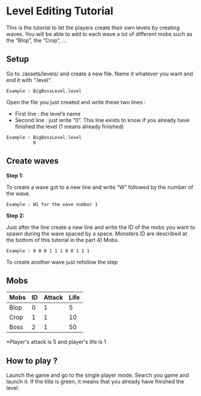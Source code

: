 # Level Editing Tutorial

This is the tutorial to let the players create their own levels by creating waves. You will be able to add to each wave a lot of different mobs such as the “Blop”, the “Crop”, ...

##	Setup

Go to ./assets/levels/ and create a new file. Name it whatever you want and end it with “.level”.
```
Example : BigBossLevel.level
```

Open the file you just created and write these two lines :
-	First line : the level’s name
-	Second line : just write “0”. This line exists to know if you already have finished the level (1 means already finished)
```
Example : BigBossLevel.level
          0
```

##	Create waves


**Step 1:**

To create a wave got to a new line and write “W” followed by the number of the wave.
```
Example : W1 for the wave number 1
```
**Step 2:**

Just after the line create a new line and write the ID of the mobs you want to spawn during the wave spaced by a space. Monsters ID are described at the bottom of this tutorial in the part 4) Mobs.
```
Example : 0 0 0 1 1 1 0 0 1 1 1
```
To create another wave just refollow the step

##	Mobs

Mobs | ID | Attack | Life |
--- | --- | --- | --- |
Blop | 0 | 1 | 5 |
Crop | 1 | 1 | 10 |
Boss | 2 | 1 | 50 |

*Player's attack is 5 and player's life is 1

##	How to play ?

Launch the game and go to the single player mode. Search you game and launch it. If the title is green, it means that you already have finished the level.
